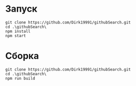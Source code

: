 # Запуск

```
git clone https://github.com/Dirk19991/githubSearch.git
cd .\githubSearch\
npm install
npm start
```

# Сборка

```
git clone https://github.com/Dirk19991/githubSearch.git
cd .\githubSearch\
npm run build
```
